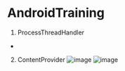 # AndroidTraining

1. ProcessThreadHandler
- 
2. ContentProvider
![image](https://github.com/minhngoc826/AndroidTraining/assets/23483531/eafcda84-d0a5-4019-af14-6d788d78f4b1)
![image](https://github.com/minhngoc826/AndroidTraining/assets/23483531/c677daf9-0f9a-4c0e-95b9-73a99ccf0182)
